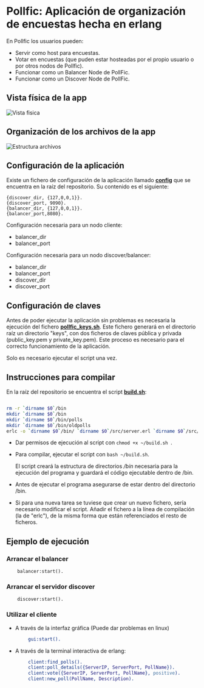 # Pollfic: Aplicación de organización de encuestas hecha en erlang

En Pollfic los usuarios pueden:

* Servir como host para encuestas.
* Votar en encuestas (que puden estar hosteadas por el propio usuario o por otros nodos de Pollfic).
* Funcionar como un Balancer Node de PollFic.
* Funcionar como un Discover Node de PollFic.

## Vista física de la app

![Vista fisica](https://raw.github.com/braismcastro/pollfic/master/Doc/Physical_view.png)

## Organización de los archivos de la app

![Estructura archivos](https://raw.github.com/braismcastro/pollfic/master/Doc/Project_files.png)

## Configuración de la aplicación

Existe un fichero de configuración  de la aplicación llamado [**config**](https://github.com/braismcastro/pollfic/blob/master/config) que se encuentra en la raíz del repositorio. Su contenido es el siguiente:
```
{discover_dir, {127,0,0,1}}.
{discover_port, 9090}.
{balancer_dir, {127,0,0,1}}.
{balancer_port,8080}.
```
Configuración necesaria para un nodo cliente:
* balancer_dir
* balancer_port

Configuración necesaria para un nodo discover/balancer:
* balancer_dir
* balancer_port
* discover_dir
* discover_port

## Configuración de claves

Antes de poder ejecutar la aplicación sin problemas es necesaria la ejecución del fichero [**pollfic_keys.sh**](https://github.com/braismcastro/pollfic/blob/master/pollfic_keys.sh). Este fichero generará en el directorio raíz un directorio "keys", con dos ficheros de claves pública y privada (public_key.pem y private_key.pem). Este proceso es necesario para el correcto funcionamiento de la aplicación.

Solo es necesario ejecutar el script una vez.

## Instrucciones para compilar

En la raíz del repositorio se encuentra el script [**build.sh**](https://github.com/braismcastro/pollfic/blob/master/build.sh):

```bash

rm -r `dirname $0`/bin
mkdir `dirname $0`/bin
mkdir `dirname $0`/bin/polls
mkdir `dirname $0`/bin/oldpolls 
erlc -o `dirname $0`/bin/ `dirname $0`/src/server.erl `dirname $0`/src/discover.erl `dirname $0`/src/util.erl `dirname $0`/src/dicc.erl `dirname $0`/src/gui.erl `dirname $0`/src/client.erl `dirname $0`/src/filter.erl `dirname $0`/src/encrypt.erl `dirname $0`/src/balancer.erl `dirname $0`/src/mylist.erl
```
* Dar permisos de ejecución al script con ```chmod +x ~/build.sh ```.
* Para compilar, ejecutar el script con ```bash ~/build.sh```.

	 El script creará la estructura de directorios _/bin_ necesaria para la ejecución del programa y guardará el código ejecutable dentro de /bin.
    

* Antes de ejecutar el programa asegurarse de estar dentro del directorio /bin.
* Si para una nueva tarea se tuviese que crear un nuevo fichero, sería necesario modificar el script. Añadir el fichero a la línea de compilación (la de "erlc"), de la misma forma que están referenciados el resto de ficheros. 

## Ejemplo de ejecución
### Arrancar el balancer
        balancer:start().
### Arrancar el servidor discover 
        discover:start().
### Utilizar el cliente
* A través de la interfaz gráfica (Puede dar problemas en linux)
```erlang
        gui:start().
````
* A través de la terminal interactiva de erlang:
```erlang
        client:find_polls().
        client:poll_details({ServerIP, ServerPort, PollName}).
        client:vote({ServerIP, ServerPort, PollName}, positive).
        client:new_poll(PollName, Description).
```
